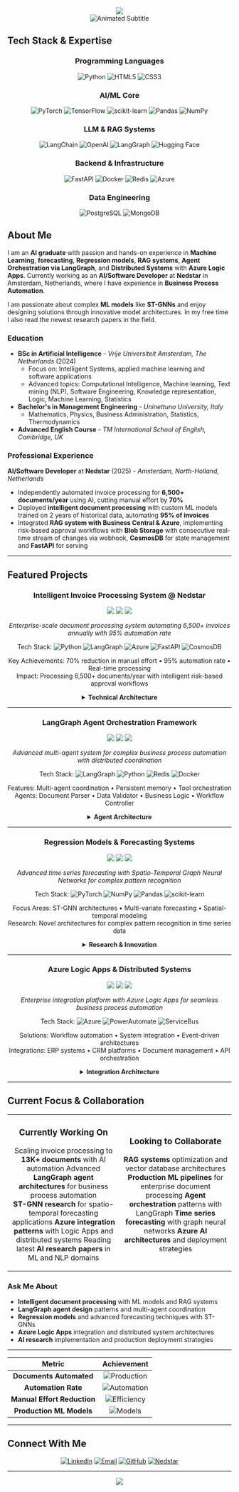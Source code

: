 <div align="center">
  <img src="https://capsule-render.vercel.app/api?type=waving&color=0:transparent,20:6B73FF,50:9C88FF,80:6B73FF,100:transparent&height=200&section=header&text=Felice%20Faruolo&fontSize=44&fontColor=FFFFFF&animation=fadeIn&fontAlignY=38&desc=AI%20Solution%20Architect&descSize=18&descAlignY=58&descColor=F0F0F0&font=Roboto%20Mono" />
</div>

<div align="center">
  <img src="https://readme-typing-svg.herokuapp.com?font=SF+Pro+Display&weight=300&size=22&duration=4000&pause=1500&color=7A7A7A&center=true&vCenter=true&width=400&height=60&lines=Machine+Learning+Passionate;Building+Tomorrow's+AI;Innovating+with+Intelligence" alt="Animated Subtitle" />
</div>
</div>

## Tech Stack & Expertise

<div align="center">

### Programming Languages  

![Python](https://img.shields.io/badge/Python-3776AB?style=for-the-badge&logo=python&logoColor=white&logoSize=48)
![HTML5](https://img.shields.io/badge/HTML5-E34F26?style=for-the-badge&logo=html5&logoColor=white&logoSize=48)
![CSS3](https://img.shields.io/badge/CSS3-1572B6?style=for-the-badge&logo=css3&logoColor=white&logoSize=48)

### AI/ML Core
![PyTorch](https://img.shields.io/badge/PyTorch-8B4513?style=for-the-badge&logo=PyTorch&logoColor=white)
![TensorFlow](https://img.shields.io/badge/TensorFlow-D2B48C?style=for-the-badge&logo=TensorFlow&logoColor=8B4513)
![scikit-learn](https://img.shields.io/badge/scikit--learn-F5E6D3?style=for-the-badge&logo=scikit-learn&logoColor=8B4513)
![Pandas](https://img.shields.io/badge/pandas-228B22?style=for-the-badge&logo=pandas&logoColor=white)
![NumPy](https://img.shields.io/badge/numpy-4682B4?style=for-the-badge&logo=numpy&logoColor=white)

### LLM & RAG Systems
![LangChain](https://img.shields.io/badge/LangChain-8B7355?style=for-the-badge&logo=chainlink&logoColor=white)
![OpenAI](https://img.shields.io/badge/OpenAI-D2B48C?style=for-the-badge&logo=openai&logoColor=8B4513)
![LangGraph](https://img.shields.io/badge/LangGraph-DEB887?style=for-the-badge&logo=graph&logoColor=8B4513)
![Hugging Face](https://img.shields.io/badge/Hugging%20Face-FFCA28?style=for-the-badge&logo=HuggingFace&logoColor=black)

### Backend & Infrastructure
![FastAPI](https://img.shields.io/badge/FastAPI-4682B4?style=for-the-badge&logo=fastapi&logoColor=white)
![Docker](https://img.shields.io/badge/docker-4682B4?style=for-the-badge&logo=docker&logoColor=white)
![Redis](https://img.shields.io/badge/redis-CD853F?style=for-the-badge&logo=redis&logoColor=white)
![Azure](https://img.shields.io/badge/Microsoft_Azure-4682B4?style=for-the-badge&logo=microsoft-azure&logoColor=white)

### Data Engineering
![PostgreSQL](https://img.shields.io/badge/postgres-228B22?style=for-the-badge&logo=postgresql&logoColor=white)
![MongoDB](https://img.shields.io/badge/MongoDB-228B22?style=for-the-badge&logo=mongodb&logoColor=white)

</div>

## About Me

I am an **AI graduate** with passion and hands-on experience in **Machine Learning**, **forecasting**, **Regression models**, **RAG systems**, **Agent Orchestration via LangGraph**, and **Distributed Systems** with **Azure Logic Apps**. Currently working as an **AI/Software Developer** at **Nedstar** in Amsterdam, Netherlands, where I have experience in **Business Process Automation**.

I am passionate about complex **ML models** like **ST-GNNs** and enjoy designing solutions through innovative model architectures. In my free time I also read the newest research papers in the field.

### Education
- **BSc in Artificial Intelligence** - *Vrije Universiteit Amsterdam, The Netherlands* (2024)
  - Focus on: Intelligent Systems, applied machine learning and software applications
  - Advanced topics: Computational Intelligence, Machine learning, Text mining (NLP), Software Engineering, Knowledge representation, Logic, Machine Learning, Statistics
- **Bachelor's in Management Engineering** - *Uninettuno University, Italy*
  - Mathematics, Physics, Business Administration, Statistics, Thermodynamics
- **Advanced English Course** - *TM International School of English, Cambridge, UK*

### Professional Experience
**AI/Software Developer** at **Nedstar** (2025) - *Amsterdam, North-Holland, Netherlands*
- Independently automated invoice processing for **6,500+ documents/year** using AI, cutting manual effort by **70%**
- Deployed **intelligent document processing** with custom ML models trained on 2 years of historical data, automating **95% of invoices**
- Integrated **RAG system with Business Central & Azure**, implementing risk-based approval workflows with **Blob Storage** with consecutive real-time stream of changes via webhook, **CosmosDB** for state management and **FastAPI** for serving

---

## Featured Projects

<div align="center">

### Intelligent Invoice Processing System @ Nedstar
<img src="https://img.shields.io/badge/Status-Production-228B22?style=flat-square&labelColor=F5E6D3" />
<img src="https://img.shields.io/badge/LangGraph-Latest-4682B4?style=flat-square&labelColor=F5E6D3" />
<img src="https://img.shields.io/badge/Azure-Active-CD853F?style=flat-square&labelColor=F5E6D3" />

*Enterprise-scale document processing system automating 6,500+ invoices annually with 95% automation rate*

 Tech Stack: ![Python](https://img.shields.io/badge/-Python-3776AB?style=flat-square&logo=python&logoColor=white) ![LangGraph](https://img.shields.io/badge/-LangGraph-8B7355?style=flat-square&logo=graph&logoColor=white) ![Azure](https://img.shields.io/badge/-Azure-0078D4?style=flat-square&logo=microsoft-azure&logoColor=white) ![FastAPI](https://img.shields.io/badge/-FastAPI-009688?style=flat-square&logo=fastapi&logoColor=white) ![CosmosDB](https://img.shields.io/badge/-CosmosDB-4682B4?style=flat-square&logo=microsoft-azure&logoColor=white)

 Key Achievements: 70% reduction in manual effort • 95% automation rate • Real-time processing  
 Impact: Processing 6,500+ documents/year with intelligent risk-based approval workflows

<details>
<summary> <strong>Technical Architecture</strong></summary>

 **RAG Pipeline**: Custom ML models trained on 2 years of historical invoice data
 **Integration Layer**: Business Central & Azure Blob Storage with real-time webhooks
 **State Management**: CosmosDB for persistent workflow state and audit trails
 **API Layer**: FastAPI for high-performance document processing endpoints
 **Orchestration**: LangGraph agents for intelligent workflow routing and validation

**Key Innovations:**
 Risk-based approval routing with ML-driven confidence scoring
 Real-time stream processing for immediate invoice status updates
 Custom OCR pipeline optimized for invoice layouts and formats
 Automated vendor master data reconciliation and validation

 </details>
 
---

###  **LangGraph Agent Orchestration Framework**
<img src="https://img.shields.io/badge/Status-Active-228B22?style=flat-square&labelColor=F5E6D3" />
<img src="https://img.shields.io/badge/LangGraph-0.2+-4682B4?style=flat-square&labelColor=F5E6D3" />
<img src="https://img.shields.io/badge/Research-Focus-DEB887?style=flat-square&labelColor=F5E6D3" />

*Advanced multi-agent system for complex business process automation with distributed coordination*

 Tech Stack: ![LangGraph](https://img.shields.io/badge/-LangGraph-8B7355?style=flat-square&logo=graph&logoColor=white) ![Python](https://img.shields.io/badge/-Python-3776AB?style=flat-square&logo=python&logoColor=white) ![Redis](https://img.shields.io/badge/-Redis-DC382D?style=flat-square&logo=redis&logoColor=white) ![Docker](https://img.shields.io/badge/-Docker-2496ED?style=flat-square&logo=docker&logoColor=white)

 Features: Multi-agent coordination • Persistent memory • Tool orchestration  
 Agents: Document Parser • Data Validator • Business Logic • Workflow Controller

<details>
<summary> <strong>Agent Architecture</strong></summary>

 **Coordination Layer**: State machines for complex workflow orchestration
 **Memory Management**: Redis-backed persistent conversation and context memory
 **Tool Integration**: 12+ specialized tools for data processing and external system integration
 **Monitoring**: Real-time agent performance tracking and decision logging

**Agent Specializations:**
 **Document Agent**: Multi-format parsing, structure extraction, content validation
 **Validation Agent**: Business rule enforcement, data quality checks, compliance verification
 **Integration Agent**: ERP system connectivity, API orchestration, data synchronization
 **Monitoring Agent**: Performance tracking, anomaly detection, alert management

 </details>

---

###  **Regression Models & Forecasting Systems**
<img src="https://img.shields.io/badge/Status-Research-DEB887?style=flat-square&labelColor=F5E6D3" />
<img src="https://img.shields.io/badge/PyTorch-2.0+-CD853F?style=flat-square&labelColor=F5E6D3" />
<img src="https://img.shields.io/badge/ST--GNN-Advanced-4682B4?style=flat-square&labelColor=F5E6D3" />

*Advanced time series forecasting with Spatio-Temporal Graph Neural Networks for complex pattern recognition*

 Tech Stack: ![PyTorch](https://img.shields.io/badge/-PyTorch-EE4C2C?style=flat-square&logo=pytorch&logoColor=white) ![NumPy](https://img.shields.io/badge/-NumPy-013243?style=flat-square&logo=numpy&logoColor=white) ![Pandas](https://img.shields.io/badge/-Pandas-150458?style=flat-square&logo=pandas&logoColor=white) ![scikit-learn](https://img.shields.io/badge/-scikit--learn-F7931E?style=flat-square&logo=scikit-learn&logoColor=white)

 Focus Areas: ST-GNN architectures • Multi-variate forecasting • Spatial-temporal modeling  
 Research: Novel architectures for complex pattern recognition in time series data

<details>
<summary> <strong>Research & Innovation</strong></summary>

 **Hierarchical LSTM Models**: Spatio-Temporal Graph Neural Networks for capturing complex dependencies
 **Forecasting Pipeline**: End-to-end system for multi-horizon prediction tasks
 **Model Architecture**: Custom attention mechanisms for temporal and spatial relationships
 **Evaluation Framework**: Comprehensive benchmarking against traditional and modern methods

**Technical Contributions:**
 Novel graph construction methods for time series relationships
 Attention-based temporal modeling with memory mechanisms
 Multi-scale feature extraction for diverse forecasting horizons
 Production deployment patterns for real-time inference
  
 </details>
 
---

###  **Azure Logic Apps & Distributed Systems**
<img src="https://img.shields.io/badge/Status-Production-228B22?style=flat-square&labelColor=F5E6D3" />
<img src="https://img.shields.io/badge/Azure-Logic%20Apps-0078D4?style=flat-square&labelColor=F5E6D3" />
<img src="https://img.shields.io/badge/Integration-Enterprise-8B7355?style=flat-square&labelColor=F5E6D3" />

*Enterprise integration platform with Azure Logic Apps for seamless business process automation*

 Tech Stack: ![Azure](https://img.shields.io/badge/-Azure%20Logic%20Apps-0078D4?style=flat-square&logo=microsoft-azure&logoColor=white) ![PowerAutomate](https://img.shields.io/badge/-Power%20Automate-0066FF?style=flat-square&logo=microsoft&logoColor=white) ![ServiceBus](https://img.shields.io/badge/-Service%20Bus-228B22?style=flat-square&logo=microsoft-azure&logoColor=white)

 Solutions: Workflow automation • System integration • Event-driven architectures  
 Integrations: ERP systems • CRM platforms • Document management • API orchestration

<details>
<summary> <strong>Integration Architecture</strong></summary>

 **Workflow Engine**: Azure Logic Apps for complex business process orchestration
 **Event Processing**: Real-time event streaming and processing pipelines
 **API Management**: Centralized API gateway with authentication and rate limiting
 **Data Transformation**: ETL pipelines for data harmonization across systems

**Key Implementations:**
 Multi-system data synchronization with conflict resolution
 Automated approval workflows with escalation rules
 Real-time monitoring and alerting for business processes
 Scalable integration patterns for enterprise applications
 </details>
</div>

---

##  Current Focus & Collaboration

<div align="center">

<table>
<tr>
<td align="center" width="50%">
  
### Currently Working On
  Scaling invoice processing to **13K+ documents** with AI automation
  Advanced **LangGraph agent architectures** for business process automation  
  **ST-GNN research** for spatio-temporal forecasting applications
  **Azure integration patterns** with Logic Apps and distributed systems
  Reading latest **AI research papers** in ML and NLP domains

</td>
<td align="center" width="50%">
  
### Looking to Collaborate
 **RAG systems** optimization and vector database architectures
 **Production ML pipelines** for enterprise document processing
 **Agent orchestration** patterns with LangGraph
 **Time series forecasting** with graph neural networks
 **Azure AI architectures** and deployment strategies

</td>
</tr>
</table>

</div>

###  **Ask Me About**
-  **Intelligent document processing** with ML models and RAG systems
-  **LangGraph agent design** patterns and multi-agent coordination
-  **Regression models** and advanced forecasting techniques with ST-GNNs
-  **Azure Logic Apps** integration and distributed system architectures
-  **AI research** implementation and production deployment strategies

---
</div>

<div align="center">

|  **Metric** |  **Achievement** |
|:-------------:|:-----------------:|
| **Documents Automated** | ![Production](https://img.shields.io/badge/6500+-228B22?style=flat-square&labelColor=F5E6D3) |
| **Automation Rate** | ![Automation](https://img.shields.io/badge/95%25-CD853F?style=flat-square&labelColor=F5E6D3) |
| **Manual Effort Reduction** | ![Efficiency](https://img.shields.io/badge/70%25-4682B4?style=flat-square&labelColor=F5E6D3) |
| **Production ML Models** | ![Models](https://img.shields.io/badge/5+-8B7355?style=flat-square&labelColor=F5E6D3) |

</div>

---

## Connect With Me

<div align="center">

[![LinkedIn](https://img.shields.io/badge/LinkedIn-8B7355?style=for-the-badge&logo=linkedin&logoColor=white)]([https://linkedin.com/in/felice-faruolo](https://www.linkedin.com/in/felixfaruolo/))
[![Email](https://img.shields.io/badge/Email-D2B48C?style=for-the-badge&logo=gmail&logoColor=8B4513)](mailto:felice.faruolo@nedstar.com)
[![GitHub](https://img.shields.io/badge/GitHub-4682B4?style=for-the-badge&logo=github&logoColor=white)](https://github.com/felixfaruix)
[![Nedstar](https://img.shields.io/badge/Nedstar-228B22?style=for-the-badge&logo=building&logoColor=white)](https://nedstar.com)

</div>

---

<div align="center">


</div>

<div align="center">
  <img src="https://capsule-render.vercel.app/api?type=waving&color=gradient&customColorList=12,20,30&height=120&section=footer&text=Thanks%20for%20Visiting!&fontSize=24&fontColor=FFFFFF&animation=fadeIn" />
</div>

